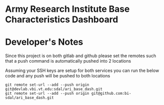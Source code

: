 # Army Research Institute Base Characteristics Dashboard

# Developer's Notes

Since this project is on both gitlab and github please set the remotes such that a push command is automatically pushed into 2 locations

Assuming your SSH keys are setup for both services you can run the below code and any push will be pushed to both locations

```
git remote set-url --add --push origin git@devlab.vbi.vt.edu:sdal/ari_base_dash.git
git remote set-url --add --push origin git@github.com:bi-sdal/ari_base_dash.git
```

